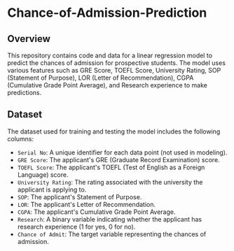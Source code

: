 # Chance-of-Admission-Prediction
## Overview

This repository contains code and data for a linear regression model to predict the chances of admission for prospective students. The model uses various features such as GRE Score, TOEFL Score, University Rating, SOP (Statement of Purpose), LOR (Letter of Recommendation), CGPA (Cumulative Grade Point Average), and Research experience to make predictions.

## Dataset

The dataset used for training and testing the model includes the following columns:

- `Serial No`: A unique identifier for each data point (not used in modeling).
- `GRE Score`: The applicant's GRE (Graduate Record Examination) score.
- `TOEFL Score`: The applicant's TOEFL (Test of English as a Foreign Language) score.
- `University Rating`: The rating associated with the university the applicant is applying to.
- `SOP`: The applicant's Statement of Purpose.
- `LOR`: The applicant's Letter of Recommendation.
- `CGPA`: The applicant's Cumulative Grade Point Average.
- `Research`: A binary variable indicating whether the applicant has research experience (1 for yes, 0 for no).
- `Chance of Admit`: The target variable representing the chances of admission.
